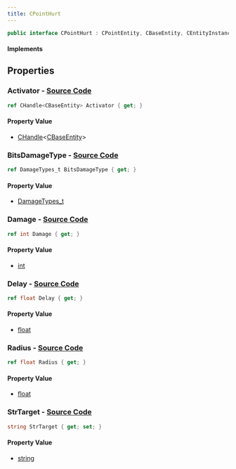 ```yaml
---
title: CPointHurt
---
```


```csharp
public interface CPointHurt : CPointEntity, CBaseEntity, CEntityInstance, ISchemaClass<CEntityInstance>, ISchemaClass<CBaseEntity>, ISchemaClass<CPointEntity>, ISchemaClass<CPointHurt>, ISchemaField, ISchemaClass, INativeHandle
```

#### Implements

## Properties

### **Activator** - [Source Code](https://github.com/swiftly-solution/swiftlys2/blob/main/managed/src/SwiftlyS2.Generated/Schemas/Interfaces/CPointHurt.cs#L26)

```csharp
ref CHandle<CBaseEntity> Activator { get; }
```

#### Property Value

- [CHandle](/docs/api/shared/natives/chandle-1)<[CBaseEntity](/docs/api/shared/schemadefinitions/cbaseentity)>

### **BitsDamageType** - [Source Code](https://github.com/swiftly-solution/swiftlys2/blob/main/managed/src/SwiftlyS2.Generated/Schemas/Interfaces/CPointHurt.cs#L18)

```csharp
ref DamageTypes_t BitsDamageType { get; }
```

#### Property Value

- [DamageTypes_t](/docs/api/shared/schemadefinitions/damagetypes_t)

### **Damage** - [Source Code](https://github.com/swiftly-solution/swiftlys2/blob/main/managed/src/SwiftlyS2.Generated/Schemas/Interfaces/CPointHurt.cs#L16)

```csharp
ref int Damage { get; }
```

#### Property Value

- [int](https://learn.microsoft.com/dotnet/api/system.int32)

### **Delay** - [Source Code](https://github.com/swiftly-solution/swiftlys2/blob/main/managed/src/SwiftlyS2.Generated/Schemas/Interfaces/CPointHurt.cs#L22)

```csharp
ref float Delay { get; }
```

#### Property Value

- [float](https://learn.microsoft.com/dotnet/api/system.single)

### **Radius** - [Source Code](https://github.com/swiftly-solution/swiftlys2/blob/main/managed/src/SwiftlyS2.Generated/Schemas/Interfaces/CPointHurt.cs#L20)

```csharp
ref float Radius { get; }
```

#### Property Value

- [float](https://learn.microsoft.com/dotnet/api/system.single)

### **StrTarget** - [Source Code](https://github.com/swiftly-solution/swiftlys2/blob/main/managed/src/SwiftlyS2.Generated/Schemas/Interfaces/CPointHurt.cs#L24)

```csharp
string StrTarget { get; set; }
```

#### Property Value

- [string](https://learn.microsoft.com/dotnet/api/system.string)

